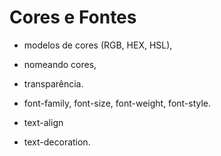 # Cores e Fontes

- modelos de cores (RGB, HEX, HSL), 
- nomeando cores, 
- transparência.

- font-family, font-size, font-weight, font-style.
- text-align
- text-decoration.


